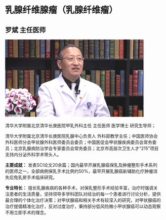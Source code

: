 # 乳腺纤维腺瘤（乳腺纤维瘤）

## 罗斌 主任医师

![1678427327852](image/c01_76/1678427327852.png)

清华大学附属北京清华长庚医院甲乳外科主任 主任医师 医学博士 研究生导师；

清华大学附属北京清华长庚医院乳腺中心负责人 外科部教学主任；中国医师协会外科医师分会甲状腺外科医师委员会委员；中国医促会甲状腺疾病委员会常务委员；北京乳腺病防治学会专家委员会常务委员；北京市高层次卫生人才“215”项目支持内分泌外科学术带头人。


**主要成就：** 发表SCI论文20余篇；国内最早开展乳腺癌保乳及肿瘤整形手术系列的医师之一，全部病例保乳手术比例约50%，最早开展乳腺癌新辅助化疗肿瘤消失后免乳房手术临床研究。


**专业特长：** 擅长乳腺疾病的各种手术，对保乳整形手术经验丰富，治疗时强调关注患者的生活质量，坚持领导多学科团队对经治的每一个患者进行讨论分析，提供最合理的个体化治疗决策；对甲状腺癌和相关手术有较深入的研究，对甲状腺癌的治疗提倡精准化治疗，反对过度治疗，秉持部分低风险微小甲状腺癌可以动态观察不用立即手术的理念。
